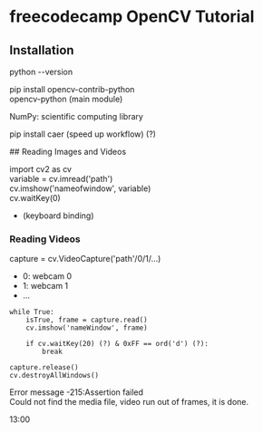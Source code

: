 # freecodecamp OpenCV Tutorial

## Installation

python --version

pip install opencv-contrib-python \
            opencv-python (main module)

NumPy: scientific computing library

pip install caer (speed up workflow) (?)

## Reading Images and Videos

import cv2 as cv \
variable = cv.imread('path') \
cv.imshow('nameofwindow', variable) \
cv.waitKey(0)
- (keyboard binding) 

### Reading Videos

capture = cv.VideoCapture('path'/0/1/...)
- 0: webcam 0
- 1: webcam 1 
- ...

~~~
while True:
    isTrue, frame = capture.read()
    cv.imshow('nameWindow', frame)

    if cv.waitKey(20) (?) & 0xFF == ord('d') (?):
        break

capture.release()
cv.destroyAllWindows()
~~~

Error message -215:Assertion failed \
Could not find the media file, video run out of frames, it is done.

13:00